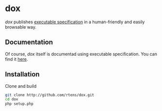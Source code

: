 # dox #

*dox* publishes [executable specification] in a human-friendly and easily browsable way.

[executable specification]: http://specificationbyexample.com/key_ideas.html

## Documentation ##

Of course, *dox* itself is documentad using executable specification. You can find it [here][dox].

[dox]: http://dox.rtens.org/rtens-dox

## Installation ##

Clone and build

```bash
git clone http://github.com/rtens/dox.git
cd dox
php setup.php
```